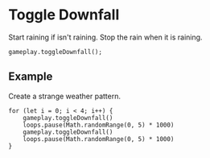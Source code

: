 # Toggle Downfall

Start raining if isn't raining. Stop the rain when it is raining.

```sig
gameplay.toggleDownfall();
```

## Example

Create a strange weather pattern.

```blocks
for (let i = 0; i < 4; i++) {
    gameplay.toggleDownfall()
    loops.pause(Math.randomRange(0, 5) * 1000)
    gameplay.toggleDownfall()
    loops.pause(Math.randomRange(0, 5) * 1000)
}
```